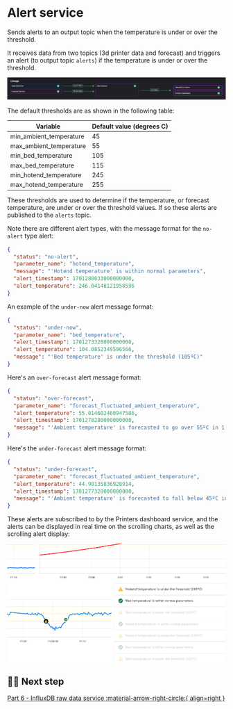 # Alert service

Sends alerts to an output topic when the temperature is under or over the threshold.

It receives data from two topics (3d printer data and forecast) and triggers an alert (to output topic `alerts`) if the temperature is under or over the threshold.

![pipline section](./images/alert-pipeline-segment.png)

The default thresholds are as shown in the following table:

| Variable | Default value (degrees C)|
|----|----|
| min_ambient_temperature | 45|
| max_ambient_temperature | 55 |
| min_bed_temperature | 105 |
| max_bed_temperature | 115 |
| min_hotend_temperature | 245 |
| max_hotend_temperature | 255 |

These thresholds are used to determine if the temperature, or forecast temperature, are under or over the threshold values. If so these alerts are published to the `alerts` topic.

Note there are different alert types, with the message format for the `no-alert` type alert:

``` json
{
  "status": "no-alert",
  "parameter_name": "hotend_temperature",
  "message": "'Hotend temperature' is within normal parameters",
  "alert_timestamp": 1701280033000000000,
  "alert_temperature": 246.04148121958596
}
```

An example of the `under-now` alert message format:

``` json
{
  "status": "under-now",
  "parameter_name": "bed_temperature",
  "alert_timestamp": 1701273328000000000,
  "alert_temperature": 104.0852349596566,
  "message": "'Bed temperature' is under the threshold (105ºC)"
}
```

Here's an `over-forecast` alert message format:

``` json
{
  "status": "over-forecast",
  "parameter_name": "forecast_fluctuated_ambient_temperature",
  "alert_temperature": 55.014602460947586,
  "alert_timestamp": 1701278280000000000,
  "message": "'Ambient temperature' is forecasted to go over 55ºC in 1:36:29."
}
```

Here's the `under-forecast` alert message format:

``` json
{
  "status": "under-forecast",
  "parameter_name": "forecast_fluctuated_ambient_temperature",
  "alert_temperature": 44.98135836928914,
  "alert_timestamp": 1701277320000000000,
  "message": "'Ambient temperature' is forecasted to fall below 45ºC in 1:20:28."
}
```

These alerts are subscribed to by the Printers dashboard service, and the alerts can be displayed in real time on the scrolling charts, as well as the scrolling alert display:

![Alerts](./images/alerts-display.png)

## 🏃‍♀️ Next step

[Part 6 - InfluxDB raw data service :material-arrow-right-circle:{ align=right }](./influxdb-raw-data.md)
